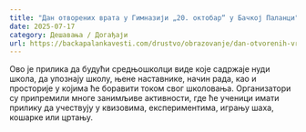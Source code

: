 ```yaml
---
title: "Дан отворених врата у Гимназији „20. октобар“ у Бачкој Паланци"
date: 2025-07-17
category: Дешавања / Догађаји
url: https://backapalankavesti.com/drustvo/obrazovanje/dan-otvorenih-vrata-u-gimnaziji-20-oktobar-u-backoj-palanci/
---
```


Ово је прилика да будући средњошколци виде које садржаје нуди школа, да упознају школу, њене наставнике, начин рада, као и просторије у којима ће боравити током свог школовања. Организатори су припремили многе занимљиве активности, где ће ученици имати прилику да учествују у квизовима, експериментима, игрању шаха, кошарке или цртању.
